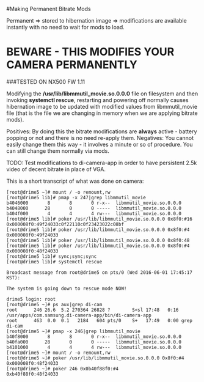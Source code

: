 #Making Permanent Bitrate Mods

Permanent => stored to hibernation image => modifications are available instantly with no need to wait for mods to load.

# BEWARE - THIS MODIFIES YOUR CAMERA PERMANENTLY 
###TESTED ON NX500 FW 1.11

Modifying the **/usr/lib/libmmutil_movie.so.0.0.0** file on filesystem and then invoking **systemctl rescue**, restarting and powering off normally causes hibernation image to be updated with modified values from libmmutil_movie file (that is the file we are changing in memory when we are applying bitrate mods).

Positives: By doing this the bitrate modifications are **always** active - battery popping or not and there is no need re-apply them.
Negatives: You cannot easily change them this way - it involves a minute or so of procedure. You can still change them normally via mods.

TODO: Test modifications to di-camera-app in order to have persistent 2.5k video of decent bitrate in place of VGA.

This is a short transcript of what was done on camera:

```
[root@drime5 ~]# mount / -o remount,rw
[root@drime5 lib]# pmap -x 247|grep libmmutil_movie
b4046000       8       8       0 r-x--  libmmutil_movie.so.0.0.0
b4048000      28       0       0 -----  libmmutil_movie.so.0.0.0
b404f000       4       4       4 rw---  libmmutil_movie.so.0.0.0
[root@drime5 lib]# poker /usr/lib/libmmutil_movie.so.0.0.0 0x8f0:#16     
0x000008f0:49f24033c0f22110c0f23423022c08bf
[root@drime5 lib]# poker /usr/lib/libmmutil_movie.so.0.0.0 0x8f0:#4 
0x000008f0:49f24033
[root@drime5 lib]# poker /usr/lib/libmmutil_movie.so.0.0.0 0x8f0:48
[root@drime5 lib]# poker /usr/lib/libmmutil_movie.so.0.0.0 0x8f0:#4
0x000008f0:48f24033
[root@drime5 lib]# sync;sync;sync                                      
[root@drime5 lib]# systemctl rescue

Broadcast message from root@drime5 on pts/0 (Wed 2016-06-01 17:45:17 KST):

The system is going down to rescue mode NOW!

drime5 login: root
[root@drime5 ~]# ps aux|grep di-cam
root      246 26.6  5.2 270364 26828 ?        S<sl 17:48   0:16 /usr/apps/com.samsung.di-camera-app/bin/di-camera-app
root      463  0.0  0.1   2184   604 pts/0    S+   17:49   0:00 grep di-cam
[root@drime5 ~]# pmap -x 246|grep libmmutil_movie
b40f8000       8       8       0 r-x--  libmmutil_movie.so.0.0.0
b40fa000      28       0       0 -----  libmmutil_movie.so.0.0.0
b4101000       4       4       4 rw---  libmmutil_movie.so.0.0.0
[root@drime5 ~]# mount / -o remount,rw
[root@drime5 ~]# poker /usr/lib/libmmutil_movie.so.0.0.0 0x8f0:#4
0x000008f0:48f24033
[root@drime5 ~]# poker 246 0x0b40f88f0:#4                        
0xb40f88f0:48f24033
```
